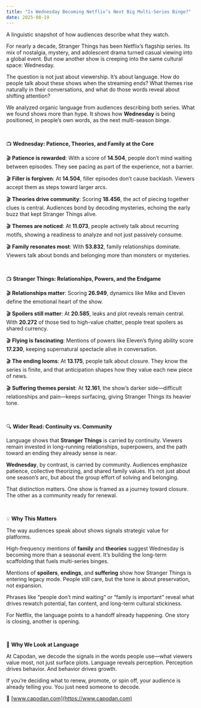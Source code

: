 ```yaml
---
title: "Is Wednesday Becoming Netflix’s Next Big Multi-Series Binge?"
date: 2025-08-19
---
```


A linguistic snapshot of how audiences describe what they watch.

For nearly a decade, Stranger Things has been Netflix’s flagship series. Its mix of nostalgia, mystery, and adolescent drama turned casual viewing into a global event. But now another show is creeping into the same cultural space: Wednesday.

The question is not just about viewership. It’s about language. How do people talk about these shows when the streaming ends? What themes rise naturally in their conversations, and what do those words reveal about shifting attention?

We analyzed organic language from audiences describing both series. What we found shows more than hype. It shows how **Wednesday** is being positioned, in people’s own words, as the next multi-season binge.

<br>

📺 **Wednesday: Patience, Theories, and Family at the Core**

🎬 **Patience is rewarded**: With a score of **14.504**, people don’t mind waiting between episodes. They see pacing as part of the experience, not a barrier.

🎬 **Filler is forgiven**: At **14.504**, filler episodes don’t cause backlash. Viewers accept them as steps toward larger arcs.

🎬 **Theories drive community**: Scoring **18.456**, the act of piecing together clues is central. Audiences bond by decoding mysteries, echoing the early buzz that kept Stranger Things alive.

🎬 **Themes are noticed**: At **11.073**, people actively talk about recurring motifs, showing a readiness to analyze and not just passively consume.

🎬 **Family resonates most**: With **53.832**, family relationships dominate. Viewers talk about bonds and belonging more than monsters or mysteries.

<br>

📺 **Stranger Things: Relationships, Powers, and the Endgame**

🎬 **Relationships matter**: Scoring **26.949**, dynamics like Mike and Eleven define the emotional heart of the show.

🎬 **Spoilers still matter**: At **20.585**, leaks and plot reveals remain central. With **20.272** of those tied to high-value chatter, people treat spoilers as shared currency.

🎬 **Flying is fascinating**: Mentions of powers like Eleven’s flying ability score **17.230**, keeping supernatural spectacle alive in conversation.

🎬 **The ending looms**: At **13.175**, people talk about closure. They know the series is finite, and that anticipation shapes how they value each new piece of news.

🎬 **Suffering themes persist**: At **12.161**, the show’s darker side—difficult relationships and pain—keeps surfacing, giving Stranger Things its heavier tone.

<br>

🔍 **Wider Read: Continuity vs. Community**

Language shows that **Stranger Things** is carried by continuity. Viewers remain invested in long-running relationships, superpowers, and the path toward an ending they already sense is near.

**Wednesday**, by contrast, is carried by community. Audiences emphasize patience, collective theorizing, and shared family values. It’s not just about one season’s arc, but about the group effort of solving and belonging.

That distinction matters. One show is framed as a journey toward closure. The other as a community ready for renewal.

<br>

💡 **Why This Matters**

The way audiences speak about shows signals strategic value for platforms.

High-frequency mentions of **family** and **theories** suggest Wednesday is becoming more than a seasonal event. It’s building the long-term scaffolding that fuels multi-series binges.

Mentions of **spoilers**, **endings**, and **suffering** show how Stranger Things is entering legacy mode. People still care, but the tone is about preservation, not expansion.

Phrases like “people don’t mind waiting” or “family is important” reveal what drives rewatch potential, fan content, and long-term cultural stickiness.

For Netflix, the language points to a handoff already happening. One story is closing, another is opening.

<br>

🧠 **Why We Look at Language**

At Capodan, we decode the signals in the words people use—what viewers value most, not just surface plots. Language reveals perception. Perception drives behavior. And behavior drives growth.

If you’re deciding what to renew, promote, or spin off, your audience is already telling you. You just need someone to decode.

🔗 [www.capodan.com](https://www.capodan.com)
